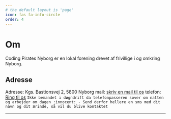 ```yaml
---
# the default layout is 'page'
icon: fas fa-info-circle
order: 4
---
```


# Om

Coding Pirates Nyborg er en lokal forening drevet af frivillige i og omkring Nyborg.

## Adresse

Adresse: Kgs. Bastionsvej 2, 5800 Nyborg
mail: [skriv en mail til os](mailto:mail@coding-pirates-nyborg.dk)
telefon: [Ring til os](callto:+4555604680) `Ikke bemandet i døgndrift da telefonpasseren sover om natten og arbejder om dagen :innocent: - Send derfor hellere en sms med dit navn og dit ærinde, så vil du blive kontaktet`

---
